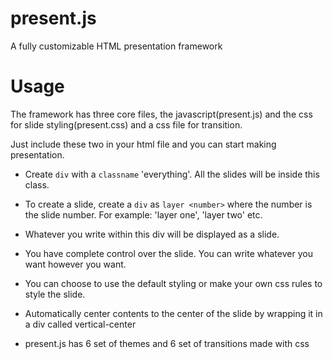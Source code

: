 # present.js

A fully customizable HTML presentation framework

# Usage

The framework has three core files, the javascript(present.js) and the css for slide styling(present.css) and a css file for transition.

Just include these two in your html file and you can start making presentation.

* Create `div` with a `classname` 'everything'. All the slides will be inside this class.
* To create a slide, create a `div` as `layer <number>` where the number is the slide number. For example: 'layer one', 'layer two' etc.

* Whatever you write within this div will be displayed as a slide.

* You have complete control over the slide. You can write whatever you want however you want.

* You can choose to use the default styling or make your own css rules to style the slide.

* Automatically center contents to the center of the slide by wrapping it in a div called vertical-center

* present.js has 6 set of themes and 6 set of transitions made with css




